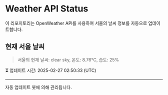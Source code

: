 
# Weather API Status

이 리포지토리는 OpenWeather API를 사용하여 서울의 날씨 정보를 자동으로 업데이트합니다.

## 현재 서울 날씨
> 서울의 현재 날씨: clear sky, 온도: 8.76°C, 습도: 25%

⏳ 업데이트 시간: 2025-02-27 02:50:33 (UTC)

---
자동 업데이트 봇에 의해 관리됩니다.
